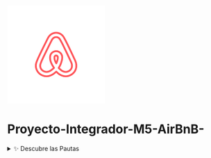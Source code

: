 ![Logo](https://github.com/Gabean01/Proyecto-Integrador-M5-AirBnB-/blob/main/M5/AirBnB.png)
# Proyecto-Integrador-M5-AirBnB-

<details>
  <summary>✨ Descubre las Pautas</summary>

  <div id='id0' />
  

